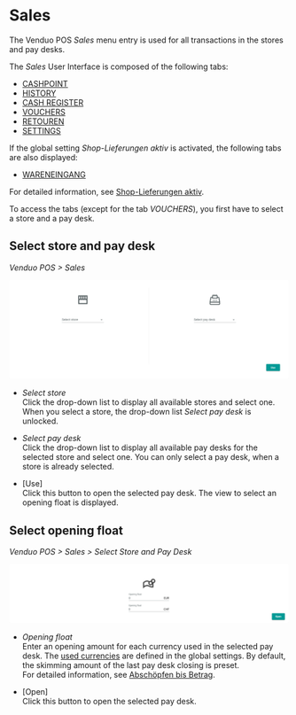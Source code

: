 # Sales

The Venduo POS *Sales* menu entry is used for all transactions in the stores and pay desks.

The *Sales* User Interface is composed of the following tabs:
  - [CASHPOINT](01a_Sales.md)
  - [HISTORY](01b_Sales.md)
  - [CASH REGISTER](01c_Sales.md)
  - [VOUCHERS](01d_Sales.md)
  - [RETOUREN](01e_Sales.md)
  - [SETTINGS](01f_Sales.md)

If the global setting *Shop-Lieferungen aktiv* is activated, the following tabs are also displayed:
  - [WARENEINGANG](01g_Sales.md)

For detailed information, see [Shop-Lieferungen aktiv](02a_Management.md#shop-lieferungen-aktiv).


To access the tabs (except for the tab *VOUCHERS*), you first have to select a store and a pay desk.

## Select store and pay desk
*Venduo POS > Sales*

![Sales](/Assets/Screenshots/POS/Sales/Select.png "[Sales]")

- *Select store*   
  Click the drop-down list to display all available stores and select one. When you select a store, the drop-down list *Select pay desk* is unlocked.

- *Select pay desk*   
  Click the drop-down list to display all available pay desks for the selected store and select one. You can only select a pay desk, when a store is already selected.

- [Use]   
  Click this button to open the selected pay desk. The view to select an opening float is displayed.

## Select opening float

*Venduo POS > Sales > Select Store and Pay Desk*

![Sales](/Assets/Screenshots/POS/Sales/OpeningFloat.png "[Sales]")

- *Opening float*   
  Enter an opening amount for each currency used in the selected pay desk. The [used currencies](02a_Management.md#verwendete-währungen) are defined in the global settings. By default, the skimming amount of the last pay desk closing is preset.   
  For detailed information, see [Abschöpfen bis Betrag](02a_Management.md#abschöpfen-bis-betrag).

- [Open]   
  Click this button to open the selected pay desk.
